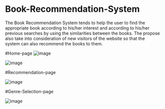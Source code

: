 # Book-Recommendation-System
The Book Recommendation System tends to help the user to find the appropriate book according to his/her interest and according to his/her previous searches by using the similarities between the books.
The propose also take into consideration of new visitors of the website so that the system can also recommend the books to them.


#Home-page
![image](https://github.com/user-attachments/assets/fdbaa035-978f-41df-841f-33abc5b18a2a)

![image](https://github.com/user-attachments/assets/b0366377-1552-41b1-b898-1cc52a89ef8f)


#Recommendation-page

![image](https://github.com/user-attachments/assets/dd903758-c5d7-43d4-9449-dddc5d54f8cb)


#Genre-Selection-page

![image](https://github.com/user-attachments/assets/fdc310e3-f779-42c0-a025-cb69a21d0265)
